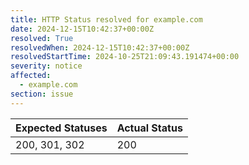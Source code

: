 ```yaml
---
title: HTTP Status resolved for example.com
date: 2024-12-15T10:42:37+00:00Z
resolved: True
resolvedWhen: 2024-12-15T10:42:37+00:00Z
resolvedStartTime: 2024-10-25T21:09:43.191474+00:00
severity: notice
affected:
  - example.com
section: issue
---
```


| Expected Statuses | Actual Status  |
|-------------------|----------------|
| 200, 301, 302 | 200 |
